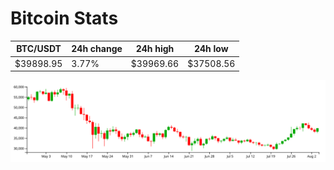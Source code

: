 # Bitcoin Stats

BTC/USDT|24h change|24h high|24h low|
|---|---|---|---|
|$39898.95|3.77%|$39969.66|$37508.56|

<img src="./chart.svg">
